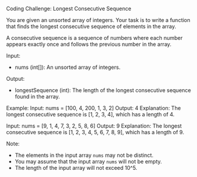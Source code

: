 Coding Challenge: Longest Consecutive Sequence

You are given an unsorted array of integers. Your task is to write a function that finds the longest consecutive sequence of elements in the array.

A consecutive sequence is a sequence of numbers where each number appears exactly once and follows the previous number in the array.

Input:
- nums (int[]): An unsorted array of integers.

Output:
- longestSequence (int): The length of the longest consecutive sequence found in the array.

Example:
Input: nums = [100, 4, 200, 1, 3, 2]
Output: 4
Explanation: The longest consecutive sequence is [1, 2, 3, 4], which has a length of 4.

Input: nums = [9, 1, 4, 7, 3, 2, 5, 8, 6]
Output: 9
Explanation: The longest consecutive sequence is [1, 2, 3, 4, 5, 6, 7, 8, 9], which has a length of 9.

Note:
- The elements in the input array `nums` may not be distinct.
- You may assume that the input array `nums` will not be empty.
- The length of the input array will not exceed 10^5.
